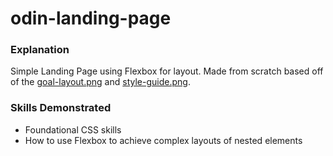# odin-landing-page

### Explanation
Simple Landing Page using Flexbox for layout. Made from scratch based off of the [goal-layout.png](/images/goal-layout.png) and [style-guide.png](/images/style-guide.png).

### Skills Demonstrated
- Foundational CSS skills
- How to use Flexbox to achieve complex layouts of nested elements